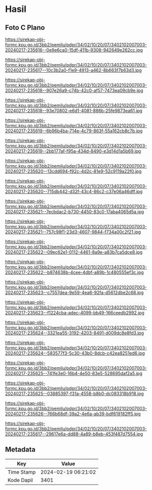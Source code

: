 # Hasil

## Foto C Plano

https://sirekap-obj-formc.kpu.go.id/3bb2/pemilu/pdpr/34/02/10/20/07/3402102007003-20240217-235616--0e9e6ca0-15df-411b-9308-942649e262cc.jpg

https://sirekap-obj-formc.kpu.go.id/3bb2/pemilu/pdpr/34/02/10/20/07/3402102007003-20240217-235617--10c3b2a0-f1e9-4913-a462-8b663f7b63d3.jpg

https://sirekap-obj-formc.kpu.go.id/3bb2/pemilu/pdpr/34/02/10/20/07/3402102007003-20240217-235618--907e26a9-c74b-42c0-af57-7473ea09cb9e.jpg

https://sirekap-obj-formc.kpu.go.id/3bb2/pemilu/pdpr/34/02/10/20/07/3402102007003-20240217-235618--93e70802-e6d1-4081-886b-25fe9873ea61.jpg

https://sirekap-obj-formc.kpu.go.id/3bb2/pemilu/pdpr/34/02/10/20/07/3402102007003-20240217-235619--6b96b4ba-714e-4c79-863f-55a162cb8c7b.jpg

https://sirekap-obj-formc.kpu.go.id/3bb2/pemilu/pdpr/34/02/10/20/07/3402102007003-20240217-235619--2bb177af-f95a-434d-8490-e3d14d1a5b69.jpg

https://sirekap-obj-formc.kpu.go.id/3bb2/pemilu/pdpr/34/02/10/20/07/3402102007003-20240217-235620--13cdd694-f92c-4d2c-81e9-52c9119a22f0.jpg

https://sirekap-obj-formc.kpu.go.id/3bb2/pemilu/pdpr/34/02/10/20/07/3402102007003-20240217-235620--715db442-d32f-43c4-86c2-c37e06a46dff.jpg

https://sirekap-obj-formc.kpu.go.id/3bb2/pemilu/pdpr/34/02/10/20/07/3402102007003-20240217-235621--7ecbdac2-b730-4450-83c0-17aba4065d5a.jpg

https://sirekap-obj-formc.kpu.go.id/3bb2/pemilu/pdpr/34/02/10/20/07/3402102007003-20240217-235621--757c98f1-23d3-4607-9844-f734a00c2f21.jpg

https://sirekap-obj-formc.kpu.go.id/3bb2/pemilu/pdpr/34/02/10/20/07/3402102007003-20240217-235622--09ec62e1-0112-4461-8a9e-a83b7ca5dce8.jpg

https://sirekap-obj-formc.kpu.go.id/3bb2/pemilu/pdpr/34/02/10/20/07/3402102007003-20240217-235622--b874638b-4cee-4dbf-a89b-1c480555ef3c.jpg

https://sirekap-obj-formc.kpu.go.id/3bb2/pemilu/pdpr/34/02/10/20/07/3402102007003-20240217-235623--c7557dea-9e59-4ea6-92fa-d5612dbe2c68.jpg

https://sirekap-obj-formc.kpu.go.id/3bb2/pemilu/pdpr/34/02/10/20/07/3402102007003-20240217-235623--f1224cba-adec-4099-bb49-166ceedb2992.jpg

https://sirekap-obj-formc.kpu.go.id/3bb2/pemilu/pdpr/34/02/10/20/07/3402102007003-20240217-235624--3321ea55-3192-4203-8491-d009dc8e8fd3.jpg

https://sirekap-obj-formc.kpu.go.id/3bb2/pemilu/pdpr/34/02/10/20/07/3402102007003-20240217-235624--583577f3-5c30-43b0-8dcb-c42ea8251ed6.jpg

https://sirekap-obj-formc.kpu.go.id/3bb2/pemilu/pdpr/34/02/10/20/07/3402102007003-20240217-235625--741fe3e0-16b4-4e50-83e5-528695daf2a5.jpg

https://sirekap-obj-formc.kpu.go.id/3bb2/pemilu/pdpr/34/02/10/20/07/3402102007003-20240217-235625--03885397-f31a-4558-b8b0-dc083318b918.jpg

https://sirekap-obj-formc.kpu.go.id/3bb2/pemilu/pdpr/34/02/10/20/07/3402102007003-20240217-235626--766b68df-39a2-4e6a-ab39-bdf619182ff5.jpg

https://sirekap-obj-formc.kpu.go.id/3bb2/pemilu/pdpr/34/02/10/20/07/3402102007003-20240217-235617--29617e6a-dd88-4a89-b8eb-453f487d7554.jpg


## Metadata

| Key        | Value               |
| ---------- | ------------------- |
| Time Stamp | 2024-02-19 06:21:02 |
| Kode Dapil | 3401                |



